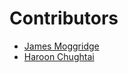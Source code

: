 # Contributors

* [James Moggridge](https:/github.com/jcmoggridge)
* [Haroon Chughtai](https:/github.com/hchughtai)
